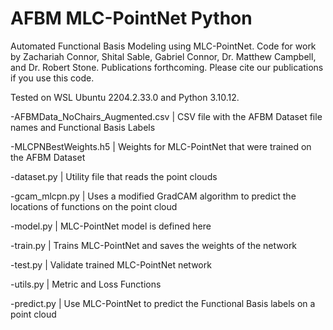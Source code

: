 # AFBM MLC-PointNet Python
Automated Functional Basis Modeling using MLC-PointNet. Code for work by Zachariah Connor, Shital Sable, Gabriel Connor, Dr. Matthew Campbell, and Dr. Robert Stone. Publications forthcoming. Please cite our publications if you use this code. 

Tested on WSL Ubuntu 2204.2.33.0 and Python 3.10.12. 

-AFBMData_NoChairs_Augmented.csv | CSV file with the AFBM Dataset file names and Functional Basis Labels

-MLCPNBestWeights.h5 | Weights for MLC-PointNet that were trained on the AFBM Dataset

-dataset.py | Utility file that reads the point clouds 

-gcam_mlcpn.py | Uses a modified GradCAM algorithm to predict the locations of functions on the point cloud 

-model.py | MLC-PointNet model is defined here

-train.py | Trains MLC-PointNet and saves the weights of the network

-test.py | Validate trained MLC-PointNet network

-utils.py | Metric and Loss Functions

-predict.py | Use MLC-PointNet to predict the Functional Basis labels on a point cloud


